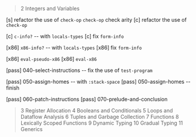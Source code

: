 > 2 Integers and Variables

[s] refactor the use of `check-op`
`check-op` check arity
[c] refactor the use of `check-op`

[c] `c-info?` -- with `locals-types`
[c] fix `form-info`

[x86] `x86-info?` -- with `locals-types`
[x86] fix `form-info`

[x86] `eval-pseudo-x86`
[x86] `eval-x86`

[pass] 040-select-instructions -- fix the use of `test-program`

[pass] 050-assign-homes -- with `:stack-space`
[pass] 050-assign-homes -- finish

[pass] 060-patch-instructions
[pass] 070-prelude-and-conclusion

> 3 Register Allocation
> 4 Booleans and Conditionals
> 5 Loops and Dataflow Analysis
> 6 Tuples and Garbage Collection
> 7 Functions
> 8 Lexically Scoped Functions
> 9 Dynamic Typing
> 10 Gradual Typing
> 11 Generics
